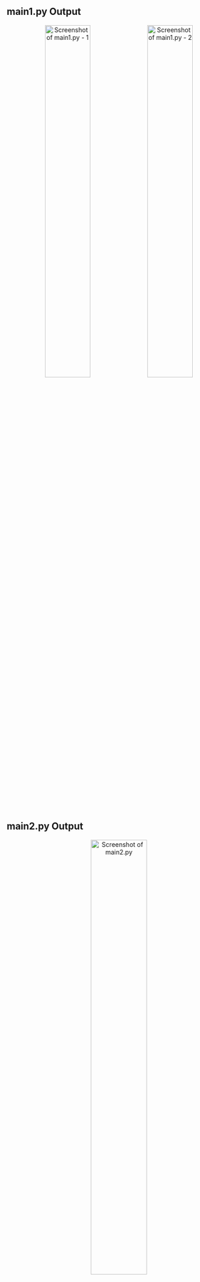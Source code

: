 ## main1.py Output

<p align="center">
    <img src="https://raw.githubusercontent.com/ShreyaGupta90/Crop-Disease-Identification/main/images/Screenshot_2025-09-17_234305.png" alt="Screenshot of main1.py - 1" width="45%">
    <img src="https://raw.githubusercontent.com/ShreyaGupta90/Crop-Disease-Identification/main/images/Screenshot_2025-09-17_234354.png" alt="Screenshot of main1.py - 2" width="45%">
</p>

## main2.py Output

<p align="center">
    <img src="https://raw.githubusercontent.com/ShreyaGupta90/Crop-Disease-Identification/main/images/Screenshot_2025-09-17_231518.png" alt="Screenshot of main2.py" width="50%">
</p>
